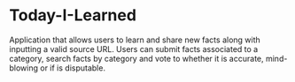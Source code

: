 # Today-I-Learned
Application that allows users to learn and share new facts along with inputting a valid source URL. Users can submit facts associated to a category, search facts by category and vote to whether it is accurate, mind-blowing or if is disputable.
